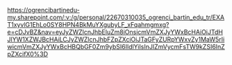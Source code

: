https://ogrencibartinedu-my.sharepoint.com/:v:/g/personal/22670310035_ogrenci_bartin_edu_tr/EXAT1xyvlG1EhLo0SY8HPN4BkMuYXgubyLF_xFqahmgmxg?e=cDJvBZ&nav=eyJyZWZlcnJhbEluZm8iOnsicmVmZXJyYWxBcHAiOiJTdHJlYW1XZWJBcHAiLCJyZWZlcnJhbFZpZXciOiJTaGFyZURpYWxvZy1MaW5rIiwicmVmZXJyYWxBcHBQbGF0Zm9ybSI6IldlYiIsInJlZmVycmFsTW9kZSI6InZpZXcifX0%3D
